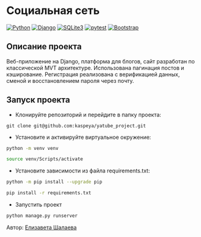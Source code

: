 # Социальная сеть
[![Python](https://img.shields.io/badge/-Python-464646?style=flat&logo=Python&logoColor=ffffff&color=043A6B)](https://www.python.org/)
[![Django](https://img.shields.io/badge/-Django-464646?style=flat-square&logo=Django&logoColor=ffffff&color=043A6B)](https://www.djangoproject.com/)
[![SQLite3](https://img.shields.io/badge/-SQLite3-464646?style=flat-square&logo=SQLite&logoColor=ffffff&color=043A6B)](https://www.sqlite.org/)
[![pytest](https://img.shields.io/badge/-pytest-464646?style=flat-square&logo=pytest&logoColor=ffffff&color=043A6B)](https://docs.pytest.org/en/6.2.x/)
[![Bootstrap](https://img.shields.io/badge/bootstrap-%23563D7C.svg?style=flat-square&logo=bootstrap&logoColor=ffffff&color=043A6B)](https://getbootstrap.com/)

## Описание проекта
Веб-приложение на Django, платформа для блогов, сайт разработан по классической MVT архитектуре. Использована пагинация постов и кэширование. Регистрация реализована с верификацией данных, сменой и восстановлением пароля через почту.

## Запуск проекта
- Клонируйте репозиторий и перейдите в папку проекта:
```
git clone git@github.com:kaspeya/yatube_project.git
```
- Установите и активируйте виртуальное окружение:
```bash
python -m venv venv
```
```bash
source venv/Scripts/activate
```
- Установите зависимости из файла requirements.txt:
```bash
python -m pip install --upgrade pip
```
```bash
pip install -r requirements.txt
```

- Запустить проект
```bash
python manage.py runserver
```

Автор: [Елизавета Шалаева](https://github.com/kaspeya)
